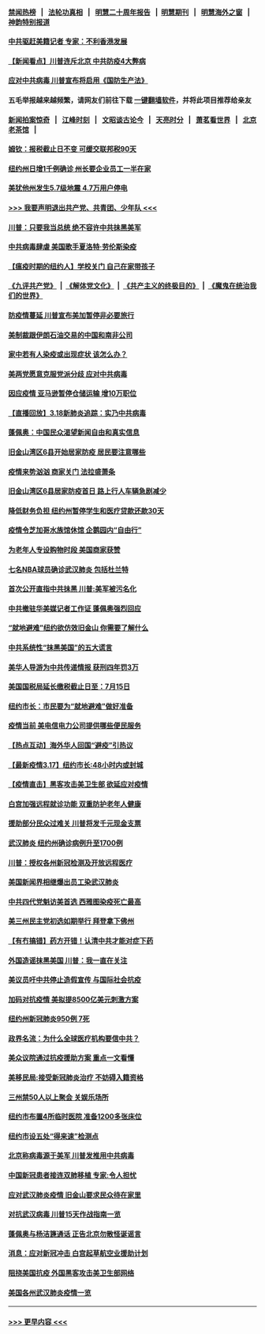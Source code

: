 #### [禁闻热榜](热点新闻.md?=0)  &nbsp;&nbsp;|&nbsp;&nbsp; [法轮功真相](https://github.com/gfw-breaker/truth/blob/master/README.md?=0) &nbsp;&nbsp;|&nbsp;&nbsp; [明慧二十周年报告](https://github.com/gfw-breaker/mh-reports/blob/master/README.md?=0) &nbsp;&nbsp;|&nbsp;&nbsp;[明慧期刊](https://github.com/gfw-breaker/mh-qikan) &nbsp;&nbsp;|&nbsp;&nbsp; [明慧海外之窗](https://github.com/gfw-breaker/mh-news/blob/master/README.md?=0) &nbsp;&nbsp;|&nbsp;&nbsp; [神韵特别报道](https://github.com/gfw-breaker/mh-news/blob/master/shenyun.md?=0)
#### [中共驱赶美籍记者 专家：不利香港发展](../pages/nsc412/n11950858.md?t=03190631) 
#### [【新闻看点】川普连斥北京 中共防疫4大弊病](../pages/nsc412/n11950479.md?t=03190631) 
#### [应对中共病毒 川普宣布将启用《国防生产法》](../pages/nsc412/n11950473.md?t=03190631) 
#### 五毛举报越来越频繁，请网友们前往下载 [一键翻墙软件](https://github.com/gfw-breaker/ssr-accounts)，并将此项目推荐给亲友
#### [新闻拍案惊奇](https://github.com/gfw-breaker/banned-news/blob/master/pages/link4.md) &nbsp;&nbsp;|&nbsp;&nbsp; [江峰时刻](https://github.com/gfw-breaker/banned-news/blob/master/pages/link4.md) &nbsp;&nbsp;|&nbsp;&nbsp; [文昭谈古论今](https://github.com/gfw-breaker/banned-news/blob/master/pages/link4.md) &nbsp;&nbsp;|&nbsp;&nbsp; [天亮时分](https://github.com/gfw-breaker/banned-news/blob/master/pages/link4.md) &nbsp;&nbsp;|&nbsp;&nbsp; [萧茗看世界](https://github.com/gfw-breaker/banned-news/blob/master/pages/link4.md) &nbsp;&nbsp;|&nbsp;&nbsp; [北京老茶馆](https://github.com/gfw-breaker/banned-news/blob/master/pages/link4.md) &nbsp;&nbsp;|&nbsp;&nbsp; 
#### [姆钦：报税截止日不变 可缓交联邦税90天](../pages/nsc412/n11950241.md?t=03190631) 
#### [纽约州日增1千例确诊 州长要企业员工一半在家](../pages/nsc412/n11950438.md?t=03190631) 
#### [美犹他州发生5.7级地震 4.7万用户停电](../pages/nsc412/n11950554.md?t=03190631) 
#### [>>> 我要声明退出共产党、共青团、少年队 <<<](https://github.com/begood0513/goodnews/blob/master/quit/letter.md) 
#### [川普：只要我当总统 绝不容许中共抺黑美军](../pages/nsc412/n11950457.md?t=03190631) 
#### [中共病毒肆虐 美国歌手夏洛特·劳伦斯染疫](../pages/nsc412/n11950378.md?t=03190631) 
#### [【瘟疫时期的纽约人】学校关门 自己在家带孩子](../pages/nsc412/n11950259.md?t=03190631) 
#### [《九评共产党》](https://github.com/begood0513/9ping.md/blob/master/README.md) &nbsp;|&nbsp; [《解体党文化》](../../../../jtdwh.md/blob/master/README.md)  &nbsp;|&nbsp; [《共产主义的终极目的》](../../../../gczydzjmd.md/blob/master/README.md) &nbsp;|&nbsp; [《魔鬼在统治我们的世界》](../../../../mgztzwmdsj.md/blob/master/README.md) 
#### [防疫情蔓延 川普宣布美加暂停非必要旅行](../pages/nsc412/n11950260.md?t=03190631) 
#### [美制裁跟伊朗石油交易的中国和南非公司](../pages/nsc412/n11950224.md?t=03190631) 
#### [家中若有人染疫或出现症状 该怎么办？](../pages/nsc412/n11950165.md?t=03190631) 
#### [美两党愿意克服党派分歧 应对中共病毒](../pages/nsc412/n11950144.md?t=03190631) 
#### [因应疫情 亚马逊暂停仓储运输 增10万职位](../pages/nsc412/n11949874.md?t=03190631) 
#### [【直播回放】3.18新肺炎追踪：实乃中共病毒](../pages/nsc412/n11949692.md?t=03190631) 
#### [蓬佩奥：中国民众渴望新闻自由和真实信息](../pages/nsc412/n11948448.md?t=03190631) 
#### [旧金山湾区6县开始居家防疫 居民要注意哪些](../pages/nsc412/n11949063.md?t=03190631) 
#### [疫情来势汹汹 商家关门  法拉盛萧条](../pages/nsc412/n11948913.md?t=03190631) 
#### [旧金山湾区6县居家防疫首日      路上行人车辆急剧减少](../pages/nsc412/n11948994.md?t=03190631) 
#### [降低财务负担 纽约州暂停学生和医疗贷款还款30天](../pages/nsc412/n11948809.md?t=03190631) 
#### [疫情令芝加哥水族馆休馆 企鹅园内“自由行”](../pages/nsc412/n11948604.md?t=03190631) 
#### [为老年人专设购物时段 美国商家获赞](../pages/nsc412/n11948463.md?t=03190631) 
#### [七名NBA球员确诊武汉肺炎 包括杜兰特](../pages/nsc412/n11948426.md?t=03190631) 
#### [首次公开直指中共抺黑 川普:美军被污名化](../pages/nsc412/n11947947.md?t=03190631) 
#### [中共撤驻华美媒记者工作证 蓬佩奥强烈回应](../pages/nsc412/n11948259.md?t=03190631) 
#### [“就地避难”纽约欲仿效旧金山  你需要了解什么](../pages/nsc412/n11948233.md?t=03190631) 
#### [中共系统性“抹黑美国”的五大谎言](../pages/nsc412/n11948112.md?t=03190631) 
#### [美华人导游为中共传递情报 获刑四年罚3万](../pages/nsc412/n11948108.md?t=03190631) 
#### [美国国税局延长缴税截止日至：7月15日](../pages/nsc412/n11947969.md?t=03190631) 
#### [纽约市长：市民要为“就地避难”做好准备](../pages/nsc412/n11948062.md?t=03190631) 
#### [疫情当前 美电信电力公司提供哪些便民服务](../pages/nsc412/n11947887.md?t=03190631) 
#### [【热点互动】海外华人回国“避疫”引热议](../pages/nsc412/n11947713.md?t=03190631) 
#### [【最新疫情3.17】纽约市长:48小时内或封城](../pages/nsc412/n11945621.md?t=03190631) 
#### [【疫情直击】黑客攻击美卫生部 欲延应对疫情](../pages/nsc412/n11947801.md?t=03190631) 
#### [白宫加强远程就诊功能 双重防护老年人健康](../pages/nsc412/n11947872.md?t=03190631) 
#### [援助部分民众过难关 川普将发千元现金支票](../pages/nsc412/n11947860.md?t=03190631) 
#### [武汉肺炎 纽约州确诊病例升至1700例](../pages/nsc412/n11947811.md?t=03190631) 
#### [川普：授权各州新冠检测及开放远程医疗](../pages/nsc412/n11947761.md?t=03190631) 
#### [美国新闻界相继爆出员工染武汉肺炎](../pages/nsc412/n11947617.md?t=03190631) 
#### [中共四代党魁访美首选 西雅图染疫死亡最高](../pages/nsc412/n11947602.md?t=03190631) 
#### [美三州民主党初选如期举行 拜登拿下佛州](../pages/nsc412/n11947538.md?t=03190631) 
#### [【有冇搞错】药方开错！认清中共才能对症下药](../pages/nsc412/n11947665.md?t=03190631) 
#### [外国造谣抹黑美国 川普：我一直在关注](../pages/nsc412/n11947559.md?t=03190631) 
#### [美议员吁中共停止造假宣传 与国际社会抗疫](../pages/nsc412/n11947378.md?t=03190631) 
#### [加码对抗疫情 美拟提8500亿美元刺激方案](../pages/nsc412/n11947394.md?t=03190631) 
#### [纽约州新冠肺炎950例 7死](../pages/nsc412/n11946095.md?t=03190631) 
#### [政界名流：为什么全球医疗机构要信中共？](../pages/nsc412/n11945479.md?t=03190631) 
#### [美众议院通过抗疫援助方案 重点一文看懂](../pages/nsc412/n11945750.md?t=03190631) 
#### [美移民局:接受新冠肺炎治疗 不妨碍入籍资格](../pages/nsc412/n11946121.md?t=03190631) 
#### [三州禁50人以上聚会  关娱乐场所](../pages/nsc412/n11946100.md?t=03190631) 
#### [纽约市布置4所临时医院 准备1200多张床位](../pages/nsc412/n11946092.md?t=03190631) 
#### [纽约市设五处“得来速”检测点](../pages/nsc412/n11946087.md?t=03190631) 
#### [北京称病毒源于美军 川普发推用中共病毒](../pages/nsc412/n11945945.md?t=03190631) 
#### [中国新冠患者接连双肺移植 专家:令人担忧](../pages/nsc412/n11945516.md?t=03190631) 
#### [应对武汉肺炎疫情 旧金山要求民众待在家里](../pages/nsc412/n11945757.md?t=03190631) 
#### [对抗武汉病毒 川普15天作战指南一览](../pages/nsc412/n11945503.md?t=03190631) 
#### [蓬佩奥与杨洁篪通话 正告北京勿散怪诞谣言](../pages/nsc412/n11945291.md?t=03190631) 
#### [消息：应对新冠冲击 白宫起草航空业援助计划](../pages/nsc412/n11945237.md?t=03190631) 
#### [阻挠美国抗疫 外国黑客攻击美卫生部网络](../pages/nsc412/n11945190.md?t=03190631) 
#### [美国各州武汉肺炎疫情一览](../pages/nsc412/n11944066.md?t=03190631) 

----
#### [ >>> 更早内容 <<< ](../indexes/nsc412-earlier.md)
